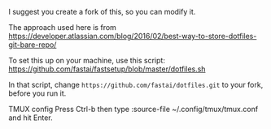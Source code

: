 I suggest you create a fork of this, so you can modify it.

The approach used here is from https://developer.atlassian.com/blog/2016/02/best-way-to-store-dotfiles-git-bare-repo/

To set this up on your machine, use this script: https://github.com/fastai/fastsetup/blob/master/dotfiles.sh

In that script, change `https://github.com/fastai/dotfiles.git` to your fork, before you run it.


TMUX config
Press Ctrl-b then type :source-file ~/.config/tmux/tmux.conf and hit Enter.
